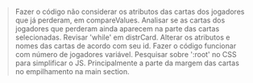 > Fazer o código não considerar os atributos das cartas dos jogadores que já perderam, em compareValues.
> Analisar se as cartas dos jogadores que perderam ainda aparecem na parte das cartas selecionadas.
> Revisar 'while' em distrCard.
> Alterar os atributos e nomes das cartas de acordo com seu id.
> Fazer o código funcionar com número de jogadores variável.
> Pesquisar sobre ':root' no CSS para simplificar o JS. Principalmente a parte da margem das cartas no empilhamento na main section.
